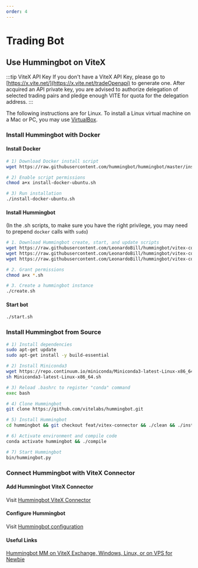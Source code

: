 ```yaml
---
order: 4
---
```


# Trading Bot

## Use Hummingbot on ViteX

:::tip ViteX API Key
If you don't have a ViteX API Key, please go to [https://x.vite.net/](https://x.vite.net/tradeOpenapi) to generate one. After acquired an API private key, you are advised to authorize delegation of selected trading pairs and pledge enough VITE for quota for the delegation address.
:::

The following instructions are for Linux. To install a Linux virtual machine on a Mac or PC, you may use [VirtualBox](https://virtualbox.org).

### Install Hummingbot with Docker

#### Install Docker

```bash
# 1) Download Docker install script
wget https://raw.githubusercontent.com/hummingbot/hummingbot/master/installation/install-docker/install-docker-ubuntu.sh

# 2) Enable script permissions
chmod a+x install-docker-ubuntu.sh

# 3) Run installation
./install-docker-ubuntu.sh
```

#### Install Hummingbot
(In the .sh scripts, to make sure you have the right privilege, you may need to prepend `docker` calls with `sudo`)

```bash
# 1. Download Hummingbot create, start, and update scripts
wget https://raw.githubusercontent.com/LeonardoBill/hummingbot/vitex-connector-patch-1/installation/docker-commands/create.sh
wget https://raw.githubusercontent.com/LeonardoBill/hummingbot/vitex-connector-patch-1/installation/docker-commands/start.sh
wget https://raw.githubusercontent.com/LeonardoBill/hummingbot/vitex-connector-patch-1/installation/docker-commands/update.sh

# 2. Grant permissions
chmod a+x *.sh

# 3. Create a hummingbot instance
./create.sh
```

#### Start bot

```bash
./start.sh
```

### Install Hummingbot from Source
```bash
# 1) Install dependencies
sudo apt-get update
sudo apt-get install -y build-essential

# 2) Install Miniconda3
wget https://repo.continuum.io/miniconda/Miniconda3-latest-Linux-x86_64.sh
sh Miniconda3-latest-Linux-x86_64.sh

# 3) Reload .bashrc to register "conda" command
exec bash

# 4) Clone Hummingbot
git clone https://github.com/vitelabs/hummingbot.git

# 5) Install Hummingbot
cd hummingbot && git checkout feat/vitex-connector && ./clean && ./install

# 6) Activate environment and compile code
conda activate hummingbot && ./compile

# 7) Start Hummingbot
bin/hummingbot.py
```

### Connect Hummingbot with ViteX Connector

#### Add Hummingbot ViteX Connector
Visit [Hummingbot ViteX Connector](https://github.com/vitelabs/hummingbot/blob/feat/vitex-connector/documentation/docs/connectors/vitex.md)


#### Configure Hummingbot

Visit [Hummingbot configuration](https://docs.hummingbot.io/operation/password)

#### Useful Links
[Hummingbot MM on ViteX Exchange, Windows, Linux, or on VPS for Newbie](https://www.youtube.com/watch?v=zX41hng1Mq4)


